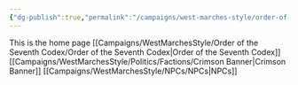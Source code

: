 ```yaml
---
{"dg-publish":true,"permalink":"/campaigns/west-marches-style/order-of-the-seventh-codex-home/","tags":["gardenEntry"]}
---
```


This is the home page
[[Campaigns/WestMarchesStyle/Order of the Seventh Codex/Order of the Seventh Codex\|Order of the Seventh Codex]]
[[Campaigns/WestMarchesStyle/Politics/Factions/Crimson Banner\|Crimson Banner]]
[[Campaigns/WestMarchesStyle/NPCs/NPCs\|NPCs]]